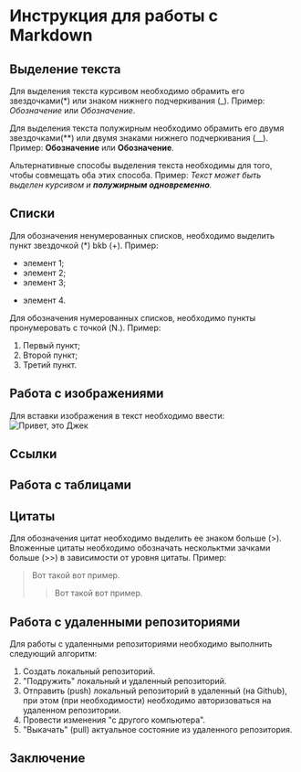 # Инструкция для работы с Markdown

## Выделение текста

 Для выделения текста курсивом необходимо обрамить его звездочками(*) или знаком нижнего подчеркивания (_). Пример: *Обозначение* или _Обозначение_.

 Для выделения текста полужирным необходимо обрамить его двумя звездочками(**) или двумя знаками нижнего подчеркивания (__). Пример: **Обозначение** или __Обозначение__.

Альтернативные способы выделения текста необходимы для того, чтобы совмещать оба этих способа. Пример: _Текст может быть выделен курсивом и **полужирным одновременно**._

## Списки

Для обозначения ненумерованных списков, необходимо выделить пункт звездочкой (*) bkb (+). Пример:
* элемент 1;
* элемент 2;
* элемент 3;
+ элемент 4.

Для обозначения нумерованных списков, необходимо пункты пронумеровать с точкой (N.). Пример:
1. Первый пункт;
2. Второй пункт;
3. Третий пункт.

## Работа с изображениями

Для вставки изображения в текст необходимо ввести: ![Привет, это Джек](Jack.jpg)

## Ссылки

## Работа с таблицами

## Цитаты

Для обозначения цитат необходимо выделить ее знаком больше (>). Вложенные цитаты необходимо обозначать нескольктми зачками больше (>>) в зависимости от уровня цитаты. Пример:
> Вот такой вот пример.
>> Вот такой вот пример.

## Работа с удаленными репозиториями

Для работы с удаленными репозиториями необходимо выполнить следующий алгоритм:
1. Создать локальный репозиторий.
2. "Подружить" локальный и удаленный репозиторий.
3. Отправить (push) локальный репозиторий в удаленный (на Github), при этом (при необходимости) необходимо авторизоваться на удаленном репозитории.
4. Провести изменения "с другого компьютера".
5. "Выкачать" (pull) актуальное состояние из удаленного репозитория.

## Заключение